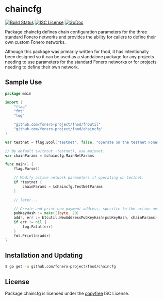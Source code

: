 chaincfg
========

[![Build Status](http://img.shields.io/travis/fnocoin/fnod.svg)](https://travis-ci.org/fnocoin/fnod)
[![ISC License](http://img.shields.io/badge/license-ISC-blue.svg)](http://copyfree.org)
[![GoDoc](https://img.shields.io/badge/godoc-reference-blue.svg)](http://godoc.org/github.com/fonero-project/fnod/chaincfg)

Package chaincfg defines chain configuration parameters for the three standard
Fonero networks and provides the ability for callers to define their own custom
Fonero networks.

Although this package was primarily written for fnod, it has intentionally been
designed so it can be used as a standalone package for any projects needing to
use parameters for the standard Fonero networks or for projects needing to
define their own network.

## Sample Use

```Go
package main

import (
	"flag"
	"fmt"
	"log"

	"github.com/fonero-project/fnod/fnoutil"
	"github.com/fonero-project/fnod/chaincfg"
)

var testnet = flag.Bool("testnet", false, "operate on the testnet Fonero network")

// By default (without -testnet), use mainnet.
var chainParams = &chaincfg.MainNetParams

func main() {
	flag.Parse()

	// Modify active network parameters if operating on testnet.
	if *testnet {
		chainParams = &chaincfg.TestNetParams
	}

	// later...

	// Create and print new payment address, specific to the active network.
	pubKeyHash := make([]byte, 20)
	addr, err := btcutil.NewAddressPubKeyHash(pubKeyHash, chainParams)
	if err != nil {
		log.Fatal(err)
	}
	fmt.Println(addr)
}
```

## Installation and Updating

```bash
$ go get -u github.com/fonero-project/fnod/chaincfg
```

## License

Package chaincfg is licensed under the [copyfree](http://copyfree.org) ISC
License.
